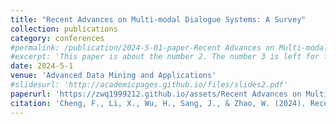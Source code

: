 ```yaml
---
title: "Recent Advances on Multi-modal Dialogue Systems: A Survey"
collection: publications
category: conferences
#permalink: /publication/2024-5-01-paper-Recent Advances on Multi-modal Dialogue Systems: A Survey-number-2
#excerpt: 'This paper is about the number 2. The number 3 is left for future work.'
date: 2024-5-1
venue: 'Advanced Data Mining and Applications'
#slidesurl: 'http://academicpages.github.io/files/slides2.pdf'
paperurl: 'https://zwq1999212.github.io/assets/Recent Advances on Multi-modal Dialogue.pdf'
citation: 'Cheng, F., Li, X., Wu, H., Sang, J., & Zhao, W. (2024). Recent Advances on Multi-Modal Dialogue Systems: A Survey. Advanced Data Mining and Applications(ADMA) 2024.'
---
```

